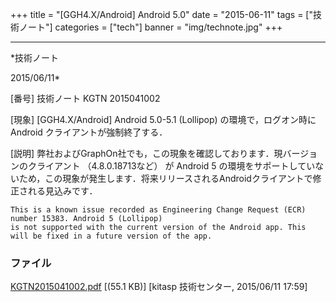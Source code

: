 ﻿+++
title = "[GGH4.X/Android] Android 5.0"
date = "2015-06-11"
tags = ["技術ノート"]
categories = ["tech"]
banner = "img/technote.jpg"
+++

-----------------------------------------------------------------------------------------------------------------------------

*技術ノート

2015/06/11*


[番号]
技術ノート KGTN 2015041002

[現象]
[GGH4.X/Android] Android 5.0-5.1 (Lollipop) の環境で，ログオン時に
Android クライアントが強制終了する．

[説明]
弊社およびGraphOn社でも，この現象を確認しております．現バージョンのクライアント
（4.8.0.18713など） が Android 5
の環境をサポートしていないため，この現象が発生します．将来リリースされるAndroidクライアントで修正される見込みです．

    This is a known issue recorded as Engineering Change Request (ECR) number 15383. Android 5 (Lollipop)
    is not supported with the current version of the Android app. This will be fixed in a future version of the app.


### ファイル

 
 


[KGTN2015041002.pdf](http://techreport.kitasp.net/attachments/download/1893/KGTN2015041002.pdf)
 [(55.1 KB)] [kitasp 技術センター, 2015/06/11
17:59]


 


 

